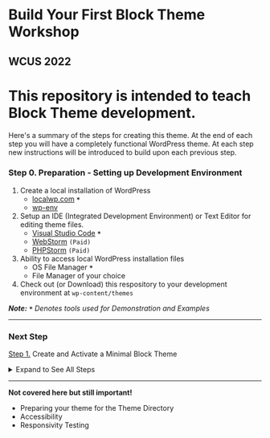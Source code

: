 # Build Your First Block Theme Workshop
## WCUS 2022

# This repository is intended to teach Block Theme development.

Here's a summary of the steps for creating this theme. At the end of each step you will have a completely functional WordPress theme. At each step new instructions will be introduced to build upon each previous step.

### Step 0. Preparation - Setting up Development Environment

  1. Create a local installation of WordPress
     - [localwp.com](https://localwp.com) __`*`__
     - [wp-env](https://developer.wordpress.org/block-editor/reference-guides/packages/packages-env/)
  2. Setup an IDE (Integrated Development Environment) or Text Editor for editing theme files.
     - [Visual Studio Code](https://code.visualstudio.com/) __`*`__
     - [WebStorm](https://www.jetbrains.com/webstorm/) `(Paid)`
     - [PHPStorm](https://www.jetbrains.com/phpstorm/) `(Paid)`
  3. Ability to access local WordPress installation files
     - OS File Manager __`*`__
     - File Manager of your choice
  4. Check out (or Download) this respository to your development environment at `wp-content/themes`

  ___Note:__ __`*`__ Denotes tools used for Demonstration and Examples_

<hr/>

### Next Step
[Step 1.][1] Create and Activate a Minimal Block Theme

<details><summary>Expand to See All Steps</summary>

- [Step 0.][0] Preparation - Setting up Development Environment
- [Step 1.][1] Create and Activate a Minimal Block Theme
- [Step 2.][2] Create and incorporate template parts - Demonstrate Block Locking options
- [Step 3.][3] Create a theme.json file with schema, version, and template part registration
- [Step 4.][4] Add Presets and Supports to theme.json
- [Step 5.][5] Refine Templates and Parts in the Site Editor
- [Step 6.][6] Add styles to theme.json
- [Step 7.][7] Enqueue style.css for custom CSS
- [Step 8.][8] Register and use block styles & custom colors in theme.json
- [Step 9.][9] Surface a Block Pattern from the Pattern directory via theme.json
- [Step 10.][10] Create a Template Layout Block Pattern
- [Step 11.][11] Create and Register singular.html (use template layout block pattern via site editor)
- [Step 12.][12] Create a custom 404 page with a local image, and translatable text with a Hidden Block Pattern
- [Step 13.][13] Create and register a custom template for posts and pages
- [Step 14.][14] Create a style variation and add a font
- [Step 15.][15] Final - Export your theme!
</details>

<hr/>

__Not covered here but still important!__
- Preparing your theme for the Theme Directory
- Accessibility
- Responsivity Testing

[0]: ../blob/step-0/README.md
[1]: ../blob/step-1/README.md
[2]: ../blob/step-2/README.md
[3]: ../blob/step-3/README.md
[4]: ../blob/step-4/README.md
[5]: ../blob/step-5/README.md
[6]: ../blob/step-6/README.md
[7]: ../blob/step-7/README.md
[8]: ../blob/step-8/README.md
[9]: ../blob/step-9/README.md
[10]: ../blob/step-10/README.md
[11]: ../blob/step-11/README.md
[12]: ../blob/step-12/README.md
[13]: ../blob/step-13/README.md
[14]: ../blob/step-14/README.md
[15]: ../blob/final/README.md
